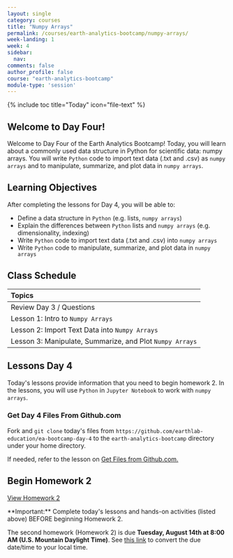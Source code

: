 ```yaml
---
layout: single
category: courses
title: "Numpy Arrays"
permalink: /courses/earth-analytics-bootcamp/numpy-arrays/
week-landing: 1
week: 4
sidebar:
  nav:
comments: false
author_profile: false
course: "earth-analytics-bootcamp"
module-type: 'session'
---
```

{% include toc title="Today" icon="file-text" %}

<div class="notice--info" markdown="1">

## <i class="fa fa-ship" aria-hidden="true"></i> Welcome to Day Four!

Welcome to Day Four of the Earth Analytics Bootcamp! Today, you will learn about a commonly used data structure in Python for scientific data: numpy arrays. You will write `Python` code to import text data (.txt and .csv) as `numpy arrays` and to manipulate, summarize, and plot data in `numpy arrays`. 


## <i class="fa fa-graduation-cap" aria-hidden="true"></i> Learning Objectives

After completing the lessons for Day 4, you will be able to:

* Define a data structure in `Python` (e.g. lists, `numpy arrays`)
* Explain the differences between `Python` lists and `numpy arrays` (e.g. dimensionality, indexing)
* Write `Python` code to import text data (.txt and .csv) into `numpy arrays`
* Write `Python` code to manipulate, summarize, and plot data in `numpy arrays`

</div>


## <i class="fa fa-calendar-check-o" aria-hidden="true"></i> Class Schedule

| Topics |
|:----------------------------------------------|
| Review Day 3 / Questions | 
| Lesson 1: Intro to `Numpy Arrays`               | 
| Lesson 2: Import Text Data into `Numpy Arrays`
| Lesson 3: Manipulate, Summarize, and Plot `Numpy Arrays`  |   


## <i class="fa fa-pencil"></i> Lessons Day 4

Today's lessons provide information that you need to begin homework 2. In the lessons, you will use `Python` in `Jupyter Notebook` to work with `numpy arrays`. 


### Get Day 4 Files From Github.com

Fork and `git clone` today's files from `https://github.com/earthlab-education/ea-bootcamp-day-4` to the `earth-analytics-bootcamp` directory under your home directory.

If needed, refer to the lesson on <a href="{{ site.url }}/courses/earth-analytics-bootcamp/get-started-with-open-science/get-files-from-github/" >Get Files from Github.com.</a>
   

## <i class="fa fa-pencil"></i>  Begin Homework 2

<a class="btn btn--info btn--x-large" href="{{ site.url }}/courses/earth-analytics-bootcamp/earth-analytics-bootcamp-homework-2/"> <i class="fa fa-info-circle"></i>
View Homework 2</a>

<div class="notice--success" markdown="1">
<i class="fa fa-star"></i> **Important:** Complete today's lessons and hands-on activities (listed above) BEFORE beginning Homework 2.
</div>

The second homework (Homework 2) is due **Tuesday, August 14th at 8:00 AM (U.S. Mountain Daylight Time)**. See <a href="https://www.timeanddate.com/worldclock/fixedtime.html?iso=20180814T08&p1=1243" target="_blank">this link</a>  to convert the due date/time to your local time.


